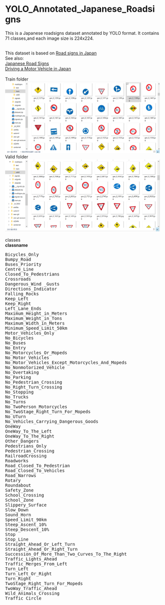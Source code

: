 # YOLO_Annotated_Japanese_Roadsigns


This is a Japanese roadsigns dataset annotated by YOLO format.
It contains 71 classes,and each image size is 224x224.

<br>
This dataset is based on <a href="https://en.wikipedia.org/wiki/Road_signs_in_Japan" >Road signs in Japan</a>
<br>
See also:<br>
<a href="https://japandriverslicense.com/japanese-road-signs/">Japanese Road Signs</a>
<br>
<a href="https://english.jaf.or.jp/safe-driving/traffic-rules-in-japan">Driving a Motor Vehicle in Japan</a>
<br>
<br>
Train folder
<img src ="./train_folder.png">
<br>
Valid folder
<img src ="./valid_folder.png">
<br>


<br>
classes
<br>
<b>classname</b>
<pre>
Bicycles_Only
Bumpy_Road
Buses_Priority
Centre_Line
Closed_To_Pedestrians
Crossroads
Dangerous_Wind _Gusts
Directions_Indicator
Falling_Rocks
Keep_Left
Keep_Right
Left_Lane_Ends
Maximum_Height_in_Meters
Maximum_Weight_in_Tons
Maximum_Width_in_Meters
Minimum_Speed_Limit_50km
Motor_Vehicles_Only
No_Bicycles
No_Buses
No_Entry
No_Motorcycles_Or_Mopeds
No_Motor_Vehicles
No_Motor_Vehicles_Except_Motorcycles_And_Mopeds
No_Nonmotorized_Vehicle
No_Overtaking
No_Parking
No_Pedestrian_Crossing
No_Right_Turn_Crossing
No_Stopping
No_Trucks
No_Turns
No_TwoPerson_Motorcycles
No_TwoStage_Right_Turn_For_Mopeds
No_UTurn
No_Vehicles_Carrying_Dangerous_Goods
OneWay
OneWay_To_The_Left
OneWay_To_The_Right
Other_Dangers
Pedestrians_Only
Pedestrian_Crossing
RailroadCrossing
Roadworks
Road_Closed_To_Pedestrian
Road_Closed_To_Vehicles
Road_Narrows
Rotary
Roundabout
Safety_Zone
School_Crossing
School_Zone
Slippery_Surface
Slow_Down
Sound_Horn
Speed_Limit_90km
Steep_Ascent_10%
Steep_Descent_10%
Stop
Stop_Line
Straight_Ahead_Or_Left_Turn
Straight_Ahead_Or_Right_Turn
Succession_Of_More_Than_Two_Curves_To_The_Right
Traffic_Lights_Ahead
Traffic_Merges_From_Left
Turn_Left
Turn_Left_Or_Right
Turn_Right
TwoStage_Right_Turn_For_Mopeds
TwoWay_Traffic_Ahead
Wild_Animals_Crossing
Traffic_Circle
</pre>
